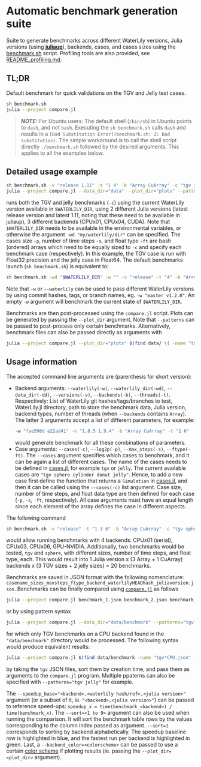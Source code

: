 # Automatic benchmark generation suite

Suite to generate benchmarks across different WaterLily versions, Julia versions (using [**juliaup**](https://github.com/JuliaLang/juliaup)), backends, cases, and cases sizes using the [benchmark.sh](./benchmark.sh) script. Profiling tools are also provided, see [README_profiling.md](README_profiling.md).

## TL;DR
Default benchmark for quick validations on the TGV and Jelly test cases.
```sh
sh benchmark.sh
julia --project compare.jl
```

> **_NOTE:_** For Ubuntu users: The default shell (`/bin/sh`) in Ubuntu points to `dash`, and not `bash`. Executing the `sh benchmark.sh` calls `dash`  and results in a `[Bad Substitution Error](benchmark.sh: 2: Bad substitution)`. The simple workaround is to call the shell script directly `./benchmark.sh` followed by the desired arguments. This applies to all the examples below.

## Detailed usage example
```sh
sh benchmark.sh -v "release 1.11" -t "1 4" -b "Array CuArray" -c "tgv jelly" -p "6,7 5,6" -s "100 100" -ft "Float32 Float64"
julia --project compare.jl --data_dir="data" --plot_dir="plots" --patterns="tgv jelly" --sort=1
```
runs both the TGV and jelly benchmarks (`-c`) using the current WaterLily version available in `$WATERLILY_DIR`, using 2 different Julia versions (latest release version and latest 1.11, noting that these need to be available in juliaup), 3 different backends (CPUx01, CPUx04, CUDA). Note that `$WATERLILY_DIR` needs to be available in the environmental variables, or otherwise the argument `-wd "my/waterlily/dir"` can be specified. The cases size `-p`, number of time steps `-s`, and float type `-ft` are bash (ordered) arrays which need to be equally sized to `-c` and specify each benchmark case (respectively). In this example, the TGV case is run with Float32 precision and the jelly case in Float64.
The default benchmarks launch (`sh benchmark.sh`) is equivalent to:
```sh
sh benchmark.sh -wd "$WATERLILY_DIR" -w "" -v "release" -t "4" -b "Array CuArray" -c "tgv jelly" -p "6,7 5,6" -s "100 100" -ft "Float32 Float32"
```
Note that `-w` or `--waterlily` can be used to pass different WaterLily versions by using commit hashes, tags, or branch names, eg. `-w "master v1.2.0"`. An empty `-w` argument will benchmark the current state of `$WATERLILY_DIR`.

Benchmarks are then post-processed using the `compare.jl` script. Plots can be generated by passing the `--plot_dir` argument. Note that `--patterns` can be passed to post-process only certain benchmarks. Alternatively, benchmark files can also be passed directly as arguments with
```sh
julia --project compare.jl --plot_dir="plots" $(find data/ \( -name "tgv*json" -o -name "jelly*json" \) -printf "%T@ %Tc %p\n" | sort -n | awk '{print $7}')
```

## Usage information
The accepted command line arguments are (parenthesis for short version):
 - Backend arguments: `--waterlily(-w)`, `--waterlily_dir(-wd)`, `--data_dir(-dd)`, `--versions(-v)`, `--backends(-b)`, `--threads(-t)`. Respectively: List of WaterLily git hashes/tags/branches to test, WaterLily.jl directory, path to store the benchmark data, Julia version, backend types, number of threads (when `--backends` contains `Array`). The latter 3 arguments accept a list of different parameters, for example:
    ```sh
    -w "fae590d e22ad41" -v "1.8.5 1.9.4" -b "Array CuArray" -t "1 6"
    ```
    would generate benchmark for all these combinations of parameters.
 - Case arguments: `--cases(-c)`, `--log2p(-p)`, `--max_steps(-s)`, `--ftype(-ft)`. The `--cases` argument specifies which cases to benchmark, and it can be again a list of different cases. The name of the cases needs to be defined in [cases.jl](cases.jl), for example `tgv` or `jelly`. The current available cases are `"tgv sphere cylinder donut jelly"`. Hence, to add a new case first define the function that returns a `Simulation` in [cases.jl](./cases.jl), and then it can be called using the `--cases(-c)` list argument. Case size, number of time steps, and float data type are then defined for each case (`-p`, `-s`, `-ft`, respectively). All case arguments must have an equal length since each element of the array defines the case in different aspects.

The following command
```sh
sh benchmark.sh -v "release" -t "1 3 6" -b "Array CuArray" -c "tgv sphere" -p "6,7,8 5,6" -s "10 100" -ft "Float64 Float32"
```
would allow running benchmarks with 4 backends: CPUx01 (serial), CPUx03, CPUx06, GPU-NVIDIA. Additionally, two benchmarks would be tested, `tgv` and `sphere`, with different sizes, number of time steps, and float type, each. This would result into 1 Julia version x (3 Array + 1 CuArray) backends x (3 TGV sizes + 2 jelly sizes) = 20 benchmarks.

Benchmarks are saved in JSON format with the following nomenclature: `casename_sizes_maxsteps_ftype_backend_waterlilyHEADhash_juliaversion.json`. Benchmarks can be finally compared using [`compare.jl`](./compare.jl) as follows
```sh
julia --project compare.jl benchmark_1.json benchmark_2.json benchmark_3.json ...
```
or by using pattern syntax
```sh
julia --project compare.jl --data_dir="data/benchmark" --patterns="tgv*CPU"
```
for which only TGV benchmarks on a CPU backend found in the `"data/benchmark"` directory would be processed. The following syntax would produce equivalent results:
```sh
julia --project compare.jl $(find data/benchmark -name "tgv*CPU.json" -printf "%T@ %Tc %p\n" | sort -n | awk '{print $7}') --sort=1
```
by taking the `tgv` JSON files, sort them by creation time, and pass them as arguments to the `compare.jl` program. Multiple ppaterns can also be specified with `--patterns="tgv jelly"` for example.

The `--speedup_base="<backend>,<waterlily hash/ref>,<julia version>"` argument (or a subset of it, ie. `"<backend>,<julia version>"`) can be passed to reference speed-ups: `speedup_x = time(benchmark_<backend>) / time(benchmark_x)`. The `--sort=<1 to 9>` argument can also be used when running the comparison. It will sort the benchmark table rows by the values corresponding to the column index passed as argument. `--sort=1` corresponds to sorting by backend alphabetically. The speedup baseline row is highlighted in blue, and the fastest run per backend is highlighted in green. Last, a `--backend_color=<colorscheme>` can be passed to use a certain [color scheme](https://docs.juliaplots.org/dev/generated/colorschemes/) if plotting results (ie. passing the `--plot_dir=<plot_dir>` argument).
